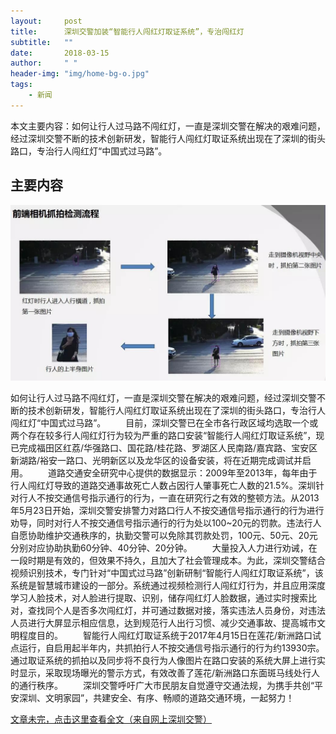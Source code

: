 ```yaml
---
layout:     post
title:      深圳交警加装“智能行人闯红灯取证系统”，专治闯红灯
subtitle:   ""
date:       2018-03-15
author:     " "
header-img: "img/home-bg-o.jpg"
tags:
    - 新闻
---
```


本文主要内容：如何让行人过马路不闯红灯，一直是深圳交警在解决的艰难问题，经过深圳交警不断的技术创新研发，智能行人闯红灯取证系统出现在了深圳的街头路口，专治行人闯红灯“中国式过马路”。





<!-- more -->

## 主要内容

![images](/images\news\2018-3-14-shenzhen-1.jpg)

如何让行人过马路不闯红灯，一直是深圳交警在解决的艰难问题，经过深圳交警不断的技术创新研发，智能行人闯红灯取证系统出现在了深圳的街头路口，专治行人闯红灯“中国式过马路”。
　　目前，深圳交警已在全市各行政区域均选取一个或两个存在较多行人闯红灯行为较为严重的路口安装“智能行人闯红灯取证系统”，现已完成福田区红荔/华强路口、国花路/桂花路、罗湖区人民南路/嘉宾路、宝安区新湖路/裕安一路口、光明新区以及龙华区的设备安装，将在近期完成调试并启用。
　　道路交通安全研究中心提供的数据显示：2009年至2013年，每年由于行人闯红灯导致的道路交通事故死亡人数占因行人肇事死亡人数的21.5%。深圳针对行人不按交通信号指示通行的行为，一直在研究行之有效的整顿方法。从2013年5月23日开始，深圳交警安排警力对路口行人不按交通信号指示通行的行为进行劝导，同时对行人不按交通信号指示通行的行为处以100~20元的罚款。违法行人自愿协助维护交通秩序的，执勤交警可以免除其罚款处罚，100元、50元、20元分别对应协助执勤60分钟、40分钟、20分钟。
　　大量投入人力进行劝诫，在一段时期是有效的，但效果不持久，且加大了社会管理成本。为此，深圳交警结合视频识别技术，专门针对“中国式过马路”创新研制“智能行人闯红灯取证系统”，该系统是智慧城市建设的一部分。系统通过视频检测行人闯红灯行为，并且应用深度学习人脸技术，对人脸进行提取、识别，储存闯红灯人脸数据，通过实时搜索比对，查找同个人是否多次闯红灯，并可通过数据对接，落实违法人员身份，对违法人员进行大屏显示相应信息，达到规范行人出行习惯、减少交通事故、提高城市文明程度目的。
　　智能行人闯红灯取证系统于2017年4月15日在莲花/新洲路口试点运行，自启用起半年内，共抓拍行人不按交通信号指示通行的行为约13930宗。通过取证系统的抓拍以及同步将不良行为人像图片在路口安装的系统大屏上进行实时显示，采取现场曝光的警示方式，有效改善了莲花/新洲路口东面斑马线处行人的通行秩序。
　　深圳交警呼吁广大市民朋友自觉遵守交通法规，为携手共创“平安深圳、文明家园”，共建安全、有序、畅顺的道路交通环境，一起努力！

[文章未完，点击这里查看全文（来自网上深圳交警）](http://www.stc.gov.cn/JGDT/201802/t20180201_67819.htm)